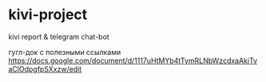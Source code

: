 # kivi-project
kivi report &amp; telegram chat-bot 


гугл-док с полезными ссылками https://docs.google.com/document/d/1117uHtMYb4tTymRLNbWzcdxaAkiTvaClOdpgfpSXxzw/edit
